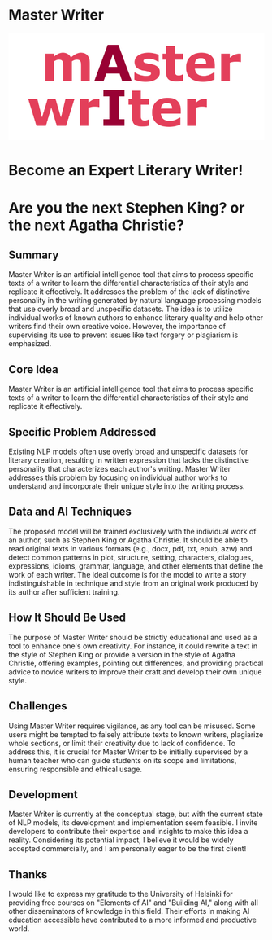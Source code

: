 # Master Writer
![master-writer_logo](/Master_Writer_logo_01.jpg)
# Become an Expert Literary Writer!

# Are you the next Stephen King? or the next Agatha Christie?

## Summary
Master Writer is an artificial intelligence tool that aims to process specific texts of a writer to learn the differential characteristics of their style and replicate it effectively. It addresses the problem of the lack of distinctive personality in the writing generated by natural language processing models that use overly broad and unspecific datasets. The idea is to utilize individual works of known authors to enhance literary quality and help other writers find their own creative voice. However, the importance of supervising its use to prevent issues like text forgery or plagiarism is emphasized.
## Core Idea
Master Writer is an artificial intelligence tool that aims to process specific texts of a writer to learn the differential characteristics of their style and replicate it effectively.

## Specific Problem Addressed
Existing NLP models often use overly broad and unspecific datasets for literary creation, resulting in written expression that lacks the distinctive personality that characterizes each author's writing. Master Writer addresses this problem by focusing on individual author works to understand and incorporate their unique style into the writing process.

## Data and AI Techniques
The proposed model will be trained exclusively with the individual work of an author, such as Stephen King or Agatha Christie. It should be able to read original texts in various formats (e.g., docx, pdf, txt, epub, azw) and detect common patterns in plot, structure, setting, characters, dialogues, expressions, idioms, grammar, language, and other elements that define the work of each writer. The ideal outcome is for the model to write a story indistinguishable in technique and style from an original work produced by its author after sufficient training.

## How It Should Be Used
The purpose of Master Writer should be strictly educational and used as a tool to enhance one's own creativity. For instance, it could rewrite a text in the style of Stephen King or provide a version in the style of Agatha Christie, offering examples, pointing out differences, and providing practical advice to novice writers to improve their craft and develop their own unique style.

## Challenges
Using Master Writer requires vigilance, as any tool can be misused. Some users might be tempted to falsely attribute texts to known writers, plagiarize whole sections, or limit their creativity due to lack of confidence. To address this, it is crucial for Master Writer to be initially supervised by a human teacher who can guide students on its scope and limitations, ensuring responsible and ethical usage.

## Development
Master Writer is currently at the conceptual stage, but with the current state of NLP models, its development and implementation seem feasible. I invite developers to contribute their expertise and insights to make this idea a reality. Considering its potential impact, I believe it would be widely accepted commercially, and I am personally eager to be the first client!

## Thanks
I would like to express my gratitude to the University of Helsinki for providing free courses on "Elements of AI" and "Building AI," along with all other disseminators of knowledge in this field. Their efforts in making AI education accessible have contributed to a more informed and productive world.

